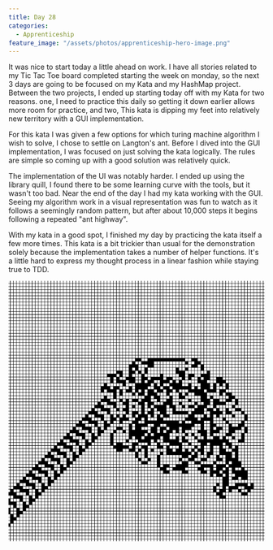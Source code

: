 ```yaml
---
title: Day 28
categories:
  - Apprenticeship
feature_image: "/assets/photos/apprenticeship-hero-image.png"
---
```


It was nice to start today a little ahead on work. I have all stories related to my Tic Tac Toe board
completed starting the week on monday, so the next 3 days are going to be focused on my
Kata and my HashMap project. Between the two projects, I ended up starting today off with my Kata
for two reasons. one, I need to practice this daily so getting it down earlier allows more room for
practice, and two, This kata is dipping my feet into relatively new territory with a GUI implementation.

For this kata I was given a few options for which turing machine algorithm I wish to solve, I chose to
settle on Langton's ant. Before I dived into the GUI implementation, I was focused on just solving the kata
logically. The rules are simple so coming up with a good solution was relatively quick.

The implementation of the UI was notably harder. I ended up using the library quill, I found there to be some
learning curve with the tools, but it wasn't too bad. Near the end of the day I had my kata working with
the GUI. Seeing my algorithm work in a visual representation was fun to watch as it follows a seemingly random
pattern, but after about 10,000 steps it begins following a repeated "ant highway".

With my kata in a good spot, I finished my day by practicing the kata itself a few more times. This
kata is a bit trickier than usual for the demonstration solely because the implementation takes a number of
helper functions. It's a little hard to express my thought process in a linear fashion while staying true to TDD.

![langtons-ant](/assets/photos/langtons-ant.png)

